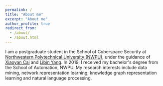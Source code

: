 ```yaml
---
permalink: /
title: "About me"
excerpt: "About me"
author_profile: true
redirect_from: 
  - /about/
  - /about.html
---
```


I am a postgraduate student in the School of Cyberspace Security at [Northwestern Polytechnical University (NWPU)](https://en.nwpu.edu.cn/), under the guidance of [Xiaoyan Cai](https://teacher.nwpu.edu.cn/2016010059.html) and [Libin Yang](https://teacher.nwpu.edu.cn/libiny.html). In 2019, I received my bachelor's degree from the School of Automation, NWPU. My research interests include data mining, network representation learning, knowledge graph representation learning and natural language processing.
